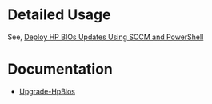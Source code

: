 # Detailed Usage
See,  [Deploy HP BIOs Updates Using SCCM and PowerShell](https://jameswassinger.com/69d9fb2a4ca54e619e6a7e3ae6021a67)

# Documentation
* [Upgrade-HpBios](https://github.com/jameswassinger/Documentation/blob/main/SCRIPTS/Upgrade-HpBios.md)
